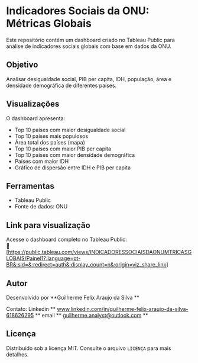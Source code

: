 # Indicadores Sociais da ONU: Métricas Globais

Este repositório contém um dashboard criado no Tableau Public para análise de indicadores sociais globais com base em dados da ONU.

## Objetivo

Analisar desigualdade social, PIB per capita, IDH, população, área e densidade demográfica de diferentes países.

##  Visualizações

O dashboard apresenta:

- Top 10 países com maior desigualdade social
- Top 10 países mais populosos
- Área total dos países (mapa)
- Top 10 países com maior PIB per capita
- Top 10 países com maior densidade demográfica
- Países com maior IDH
- Gráfico de dispersão entre IDH e PIB per capita

##  Ferramentas

- Tableau Public
- Fonte de dados: ONU

##  Link para visualização

Acesse o dashboard completo no Tableau Public:  
🔗 [https://public.tableau.com/views/INDICADORESSOCIAISDAONUMTRICASGLOBAIS/Painel1?:language=pt-BR&:sid=&:redirect=auth&:display_count=n&:origin=viz_share_link]

## Autor

Desenvolvido por **Guilherme Felix Araujo da Silva **

Contato: Linkedin ** www.linkedin.com/in/guilherme-felix-araujo-da-silva-618626295 ** email ** guilherme.analyst@outlook.com **

##  Licença

Distribuído sob a licença MIT. Consulte o arquivo `LICENÇA` para mais detalhes.

